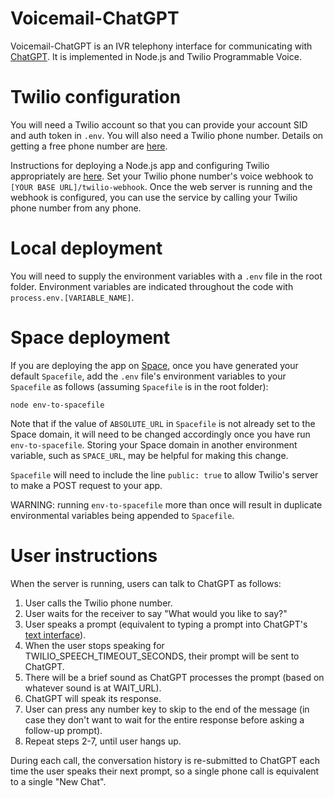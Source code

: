 # **Voicemail-ChatGPT**

Voicemail-ChatGPT is an IVR telephony interface for communicating with [ChatGPT](https://chat.openai.com).  It is implemented in Node.js and Twilio Programmable Voice.

# Twilio configuration

You will need a Twilio account so that you can provide your account SID and auth token in `.env`.  You will also need a Twilio phone number.  Details on getting a free phone number are [here](https://www.twilio.com/docs/usage/tutorials/how-to-use-your-free-trial-account).

Instructions for deploying a Node.js app and configuring Twilio appropriately are [here](https://www.twilio.com/docs/voice/tutorials/how-to-respond-to-incoming-phone-calls/node). Set your Twilio phone number's voice webhook to `[YOUR BASE URL]/twilio-webhook`.  Once the web server is running and the webhook is configured, you can use the service by calling your Twilio phone number from any phone.

# Local deployment

You will need to supply the environment variables with a `.env` file in the root folder.  Environment variables are indicated throughout the code with `process.env.[VARIABLE_NAME]`.

# Space deployment

If you are deploying the app on [Space](deta.space), once you have generated your default `Spacefile`, add the `.env` file's environment variables to your `Spacefile` as follows (assuming `Spacefile` is in the root folder):

`node env-to-spacefile`

Note that if the value of `ABSOLUTE_URL` in `Spacefile` is not already set to the Space domain, it will need to be changed accordingly once you have run `env-to-spacefile`.  Storing your Space domain in another environment variable, such as `SPACE_URL`, may be helpful for making this change.

`Spacefile` will need to include the line `public: true` to allow Twilio's server to make a POST request to your app.

WARNING: running `env-to-spacefile` more than once will result in duplicate environmental variables being appended to `Spacefile`.

# User instructions

When the server is running, users can talk to ChatGPT as follows:

1. User calls the Twilio phone number.
2. User waits for the receiver to say "What would you like to say?"
3. User speaks a prompt (equivalent to typing a prompt into ChatGPT's [text interface](chat.openai.com)).
4. When the user stops speaking for TWILIO_SPEECH_TIMEOUT_SECONDS, their prompt will be sent to ChatGPT.
5. There will be a brief sound as ChatGPT processes the prompt (based on whatever sound is at WAIT_URL).
6. ChatGPT will speak its response.
7. User can press any number key to skip to the end of the message (in case they don't want to wait for the entire response before asking a follow-up prompt).
8. Repeat steps 2-7, until user hangs up.

During each call, the conversation history is re-submitted to ChatGPT each time the user speaks their next prompt, so a single phone call is equivalent to a single "New Chat".
